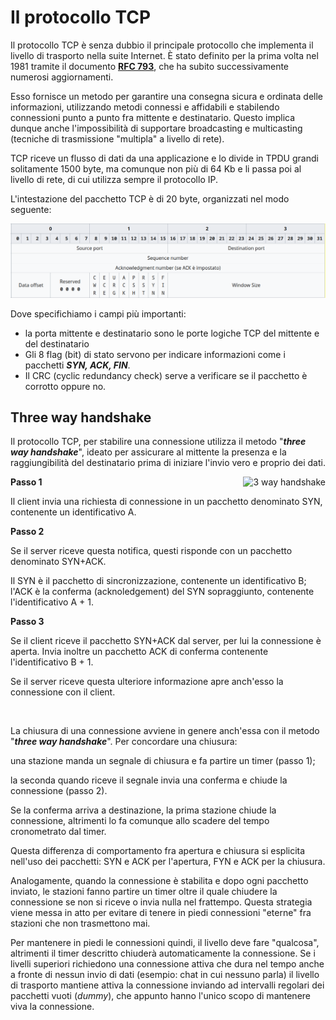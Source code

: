 # Il protocollo TCP


Il protocollo TCP è senza dubbio il principale protocollo che implementa
il livello di trasporto nella suite Internet. È stato definito per la
prima volta nel 1981 tramite il documento [**RFC
793**](https://tools.ietf.org/html/rfc793), che ha subito
successivamente numerosi aggiornamenti.

Esso fornisce un metodo per garantire una consegna sicura e ordinata
delle informazioni, utilizzando metodi connessi e affidabili e
stabilendo connessioni punto a punto fra mittente e destinatario. Questo
implica dunque anche l'impossibilità di supportare broadcasting e
multicasting (tecniche di trasmissione "multipla" a livello di rete).

TCP riceve un flusso di dati da una applicazione e lo divide in TPDU
grandi solitamente 1500 byte, ma comunque non più di 64 Kb e li passa
poi al livello di rete, di cui utilizza sempre il protocollo IP.

L'intestazione del pacchetto TCP è di 20 byte, organizzati nel modo seguente:


![TCP Header](images/TCP_Header.png)


Dove specifichiamo i campi più importanti:

-   la porta mittente e destinatario sono le porte logiche TCP del mittente e del destinatario
-   Gli 8 flag (bit) di stato servono per indicare informazioni come i pacchetti ***SYN, ACK, FIN***.
-   Il CRC (cyclic redundancy check) serve a verificare se il pacchetto è corrotto oppure no.



## Three way handshake

Il protocollo TCP, per stabilire una connessione utilizza il metodo
"***three way handshake***", ideato per assicurare al mittente la
presenza e la raggiungibilità del destinatario prima di iniziare
l'invio vero e proprio dei dati.


<img style="float: right" alt="3 way handshake" src="../images/3_way_handshake.webp">


**Passo 1**

Il client invia una richiesta di connessione in un pacchetto denominato
SYN, contenente un identificativo A.

**Passo 2**

Se il server riceve questa notifica, questi risponde con un pacchetto
denominato SYN+ACK.

Il SYN è il pacchetto di sincronizzazione, contenente un identificativo
B; l'ACK è la conferma (acknoledgement) del SYN sopraggiunto, contenente
l'identificativo A + 1.

**Passo 3**

Se il client riceve il pacchetto SYN+ACK dal server, per lui la
connessione è aperta. Invia inoltre un pacchetto ACK di conferma
contenente l'identificativo B + 1.

Se il server riceve questa ulteriore informazione apre anch'esso la
connessione con il client.

<br>

La chiusura di una connessione avviene in genere anch'essa con il
metodo "***three way handshake***". Per concordare una chiusura:

una stazione manda un segnale di chiusura e fa partire un timer (passo 1);

la seconda quando riceve il segnale invia una conferma e chiude la connessione (passo 2).

Se la conferma arriva a destinazione, la prima stazione chiude la connessione, 
altrimenti lo fa comunque allo scadere del tempo cronometrato dal timer.

Questa differenza di comportamento fra apertura e chiusura si esplicita
nell'uso dei pacchetti: SYN e ACK per l'apertura, FYN e ACK per la
chiusura.

Analogamente, quando la connessione è stabilita e dopo ogni pacchetto
inviato, le stazioni fanno partire un timer oltre il quale chiudere la
connessione se non si riceve o invia nulla nel frattempo. Questa
strategia viene messa in atto per evitare di tenere in piedi connessioni
"eterne" fra stazioni che non trasmettono mai.

Per mantenere in piedi le connessioni quindi, il livello deve fare
"qualcosa", altrimenti il timer descritto chiuderà automaticamente la
connessione. Se i livelli superiori richiedono una connessione attiva
che dura nel tempo anche a fronte di nessun invio di dati (esempio: chat
in cui nessuno parla) il livello di trasporto mantiene attiva la
connessione inviando ad intervalli regolari dei pacchetti vuoti
(*dummy*), che appunto hanno l'unico scopo di mantenere viva la
connessione.


